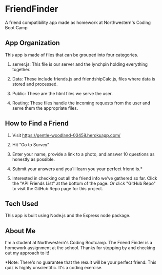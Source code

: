 # FriendFinder
A friend compatibility app made as homework at Northwestern's Coding Boot Camp

## App Organization
This app is made of files that can be grouped into four categories.

1. server.js: This file is our server and the lynchpin holding everything together.

2. Data: These include friends.js and friendshipCalc.js, files where data is stored and processed.

3. Public: These are the html files we serve the user.

4. Routing: These files handle the incoming requests from the user and serve them the appropriate files.

## How to Find a Friend

1. Visit https://gentle-woodland-03458.herokuapp.com/

2. Hit "Go to Survey"

3. Enter your name, provide a link to a photo, and answer 10 questions as honestly as possible.

4. Submit your answers and you'll learn you your perfect friend is.*

5. Interested in checking out all the friend info we've gathered so far. Click the "API Friends List" at the bottom of the page. Or click "GitHub Repo" to visit the GitHub Repo page for this project.

## Tech Used

This app is built using Node.js and the Express node package.

## About Me

I'm a student at Northwestern's Coding Bootcamp. The Friend Finder is a homework assignment at the school. Thanks for stopping by and checking out my approach to it!

*Note: There's no guarantee that the result will be your perfect friend. This quiz is highly unscientific. It's a coding exercise.